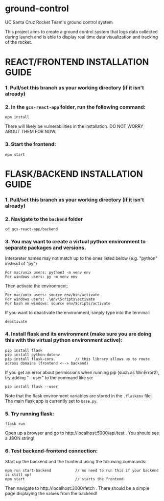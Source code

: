 # ground-control
UC Santa Cruz Rocket Team's ground control system

This project aims to create a ground control system that logs data collected during launch and is able to display real time data visualization and tracking of the rocket.

# REACT/FRONTEND INSTALLATION GUIDE

### 1. Pull/set this branch as your working directory (if it isn't already)

### 2. In the `gcs-react-app` folder, run the following command:

    npm install

There will likely be vulnerabilities in the installation. DO NOT WORRY ABOUT THEM FOR NOW.

### 3. Start the frontend:

    npm start

# FLASK/BACKEND INSTALLATION GUIDE

### 1. Pull/set this branch as your working directory (if it isn't already)

### 2. Navigate to the `backend` folder

    cd gcs-react-app/backend

### 3. You may want to create a virtual python environment to separate packages and versions.

Interpreter names may not match up to the ones listed below (e.g. "python" instead of "py")

    For mac/unix users: python3 -m venv env
    For windows users: py -m venv env

Then activate the environment:

    For mac/unix users: source env/bin/activate
    For windows users: .\env\Scripts\activate
    For bash on windows: source env/Scripts/activate

If you want to deactivate the environment, simply type into the terminal:

    deactivate

### 4. Install flask and its environment (make sure you are doing this with the virtual python environment active):

    pip install flask
    pip install python-dotenv
    pip install flask-cors          // this library allows us to route across domains (frontend <--> backend)
    
If you get an error about permissions when running pip (such as WinError2), try adding "--user" to the command like so:

    pip install flask --user

Note that the flask environment variables are stored in the `.flaskenv` file. The main flask app is currently set to `base.py`.

### 5. Try running flask:

    flask run

Open up a browser and go to http://localhost:5000/api/test . You should see a JSON string!

### 6. Test backend-frontend connection:

Start up the backend and the frontend using the following commands:

    npm run start-backend           // no need to run this if your backend is still up!
    npm start                       // starts the frontend

Then navigate to http://localhost:3000/fetch . There should be a simple page displaying the values from the backend!